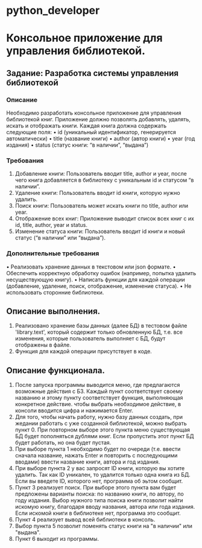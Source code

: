 # python_developer
# Консольное приложение для управления библиотекой.

## Задание: Разработка системы управления библиотекой

### Описание
Необходимо разработать консольное приложение для управления библиотекой книг. 
Приложение должно позволять добавлять, удалять, искать и отображать книги. 
Каждая книга должна содержать следующие поля:
 • id (уникальный идентификатор, генерируется автоматически)
 • title (название книги)
 • author (автор книги)
 • year (год издания)
 • status (статус книги: “в наличии”, “выдана”)

### Требования
 1. Добавление книги: Пользователь вводит title, author и year, после чего 
книга добавляется в библиотеку с уникальным id и статусом “в наличии”.
 2. Удаление книги: Пользователь вводит id книги, которую нужно удалить.
 3. Поиск книги: Пользователь может искать книги по title, author или year.
 4. Отображение всех книг: Приложение выводит список всех книг с их id, 
title, author, year и status.
 5. Изменение статуса книги: Пользователь вводит id книги и новый статус 
(“в наличии” или “выдана”).

### Дополнительные требования
 • Реализовать хранение данных в текстовом или json формате.
 • Обеспечить корректную обработку ошибок (например, попытка удалить 
 несуществующую книгу).
 • Написать функции для каждой операции (добавление, удаление, поиск, 
 отображение, изменение статуса).
 • Не использовать сторонние библиотеки.


## Описание выполнения.
1. Реализовано хранение базы данных (далее БД) в тестовом файле 'library.text',
который содержит только обновленную БД, т.е. все изменения, которые пользователь выполняет с БД, будут отображены в файле.
2. Функция для каждой операции присутствует в коде.

## Описание функционала.
1. После запуска программы выводится меню, где предлагаются возможные действия с БЗ. Каждый пункт
соответствует своему названию и этому пункту соответствует функция, выполняющая конкретное действие.
чтобы выбрать необходимое действие, в консоли вводится цифра и нажимается Enter.
2. Для того, чтобы начать работу, нужно базу данных создать, при жедании работать с уже созданной библиотекой, можно выбрать пункт 0.
При повторном выборе этого пункта меню существующая БД будет пополняться дублями книг. Если пропустить этот пункт БД будет работать, но она будет пустая.
3. При выборе пункта 1 необходимо будет по очереди (т.е. ввести сначала название, нажать Enter и повторить
с последующими вводами) ввести название книги, автора и год издания.
4. При выборе пункта 2 у вас запросят ID книги, которую вы хотите удалить. Так как ID уникален, то удалится только одна книга из БД.
Если вы введете ID, которого нет, программа об эьтом сообщит.
5. Пункт 3 реализует поиск. При выборе этого пункта вам будет предложены варианты поиска: по названию книги, по автору, по году издания.
Выбор нужного типа поиска книги позволит найти искомую книгу, благодаря вводу названия, автора или года издания.
Если искомой книги в библиотеке нет, программа это сообщит.
7. Пункт 4 реализует вывод всей библиотеки в консоль.
8. Выбор пункта 5 позволит поменять статус книги на "в наличии" или "выдана".
9. Пункт 6 выходит из программы.
